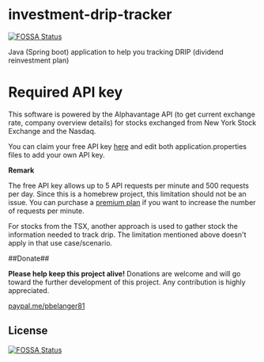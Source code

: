 # investment-drip-tracker
[![FOSSA Status](https://app.fossa.com/api/projects/git%2Bgithub.com%2Fpatrickbelanger%2Finvestment-drip-tracker.svg?type=shield)](https://app.fossa.com/projects/git%2Bgithub.com%2Fpatrickbelanger%2Finvestment-drip-tracker?ref=badge_shield)

Java (Spring boot) application to help you tracking DRIP (dividend reinvestment plan)

# Required API key
This software is powered by the Alphavantage API (to get current exchange rate, company overview details) for stocks 
exchanged from New York Stock Exchange and the Nasdaq. 

You can claim your free API key [here](https://www.alphavantage.co/support/#api-key) and edit both application.properties files to add your own API key.

**Remark**

The free API key allows up to 5 API requests per minute and 500 requests per day. Since this is a homebrew project, this limitation should not be an issue. You can purchase a [premium plan](https://www.alphavantage.co/premium/) if you want to increase the number of requests per minute.

For stocks from the TSX, another approach is used to gather stock the information needed to track drip. The limitation mentioned above doesn't apply in that use case/scenario.

##Donate##

**Please help keep this project alive!** Donations are welcome and will go toward the further development of this project.
Any contribution is highly appreciated.

[paypal.me/pbelanger81](https://paypal.me/pbelanger81)

## License
[![FOSSA Status](https://app.fossa.com/api/projects/git%2Bgithub.com%2Fpatrickbelanger%2Finvestment-drip-tracker.svg?type=large)](https://app.fossa.com/projects/git%2Bgithub.com%2Fpatrickbelanger%2Finvestment-drip-tracker?ref=badge_large)
